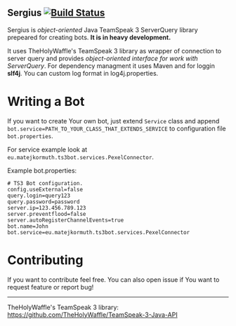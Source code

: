 Sergius [![Build Status](https://travis-ci.org/dobrakmato/Sergius.svg)](https://travis-ci.org/dobrakmato/Sergius)
-----------
Sergius is *object-oriented* Java TeamSpeak 3 ServerQuery library prepeared for creating bots. **It is in heavy development.**

It uses TheHolyWaffle's TeamSpeak 3 library as wrapper of connection to server query and provides *object-oriented interface for work with ServerQuery*. For dependency managment it uses Maven and for loggin **slf4j**. You can custom log format in log4j.properties.

# Writing a Bot
If you want to create Your own bot, just extend `Service` class and append `bot.service=PATH_TO_YOUR_CLASS_THAT_EXTENDS_SERVICE` to configuration file `bot.properties`.

For service example look at `eu.matejkormuth.ts3bot.services.PexelConnector`.

Example bot.properties:

``` properties 
# TS3 Bot configuration.
config.useExternal=false
query.login=query123
query.password=password
server.ip=123.456.789.123
server.preventflood=false
server.autoRegisterChannelEvents=true
bot.name=John
bot.service=eu.matejkormuth.ts3bot.services.PexelConnector
```

# Contributing

If you want to contribute feel free. You can also open issue if You want to request feature or report bug!

-------------

TheHolyWaffle's TeamSpeak 3 library: <https://github.com/TheHolyWaffle/TeamSpeak-3-Java-API>